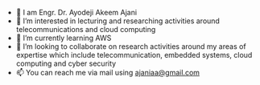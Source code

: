 - 👋 I am Engr. Dr. Ayodeji Akeem Ajani
- 👀 I’m interested in lecturing and researching activities around telecommunications and cloud computing 
- 🌱 I’m currently learning AWS
- 💞️ I’m looking to collaborate on research activities around my areas of expertise which include telecommunication, embedded systems, cloud computing and cyber security
- 📫 You can reach me via mail using ajaniaa@gmail.com

<!---
ajaniaa/ajaniaa is a ✨ special ✨ repository because its `README.md` (this file) appears on your GitHub profile.
You can click the Preview link to take a look at your changes.
--->
